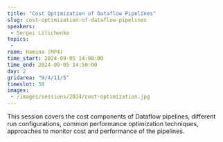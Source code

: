 ```yaml
---
title: "Cost Optimization of Dataflow Pipelines"
slug: cost-optimization-of-dataflow-pipelines
speakers:
 - Sergei Lilichenko
topics:
 - 
room: Hamina (MP4)
time_start: 2024-09-05 14:00:00
time_end: 2024-09-05 14:50:00
day: 2
gridarea: "9/4/11/5"
timeslot: 58
images:
 - /images/sessions/2024/cost-optimization.jpg 
---
```


This session covers the cost components of Dataflow pipelines, different run configurations, common performance optimization techniques, approaches to monitor cost and performance of the pipelines.